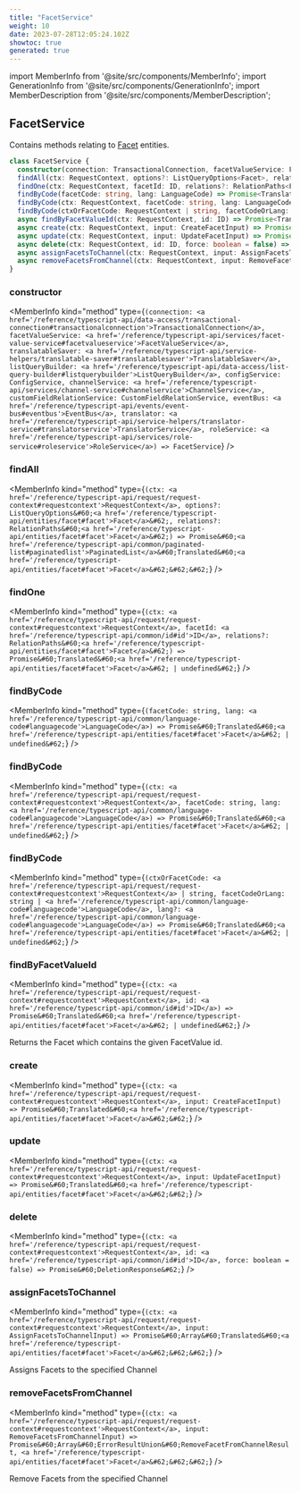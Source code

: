 ```yaml
---
title: "FacetService"
weight: 10
date: 2023-07-28T12:05:24.102Z
showtoc: true
generated: true
---
```

<!-- This file was generated from the Vendure source. Do not modify. Instead, re-run the "docs:build" script -->
import MemberInfo from '@site/src/components/MemberInfo';
import GenerationInfo from '@site/src/components/GenerationInfo';
import MemberDescription from '@site/src/components/MemberDescription';


## FacetService

<GenerationInfo sourceFile="packages/core/src/service/services/facet.service.ts" sourceLine="45" packageName="@vendure/core" />

Contains methods relating to <a href='/reference/typescript-api/entities/facet#facet'>Facet</a> entities.

```ts title="Signature"
class FacetService {
  constructor(connection: TransactionalConnection, facetValueService: FacetValueService, translatableSaver: TranslatableSaver, listQueryBuilder: ListQueryBuilder, configService: ConfigService, channelService: ChannelService, customFieldRelationService: CustomFieldRelationService, eventBus: EventBus, translator: TranslatorService, roleService: RoleService)
  findAll(ctx: RequestContext, options?: ListQueryOptions<Facet>, relations?: RelationPaths<Facet>) => Promise<PaginatedList<Translated<Facet>>>;
  findOne(ctx: RequestContext, facetId: ID, relations?: RelationPaths<Facet>) => Promise<Translated<Facet> | undefined>;
  findByCode(facetCode: string, lang: LanguageCode) => Promise<Translated<Facet> | undefined>;
  findByCode(ctx: RequestContext, facetCode: string, lang: LanguageCode) => Promise<Translated<Facet> | undefined>;
  findByCode(ctxOrFacetCode: RequestContext | string, facetCodeOrLang: string | LanguageCode, lang?: LanguageCode) => Promise<Translated<Facet> | undefined>;
  async findByFacetValueId(ctx: RequestContext, id: ID) => Promise<Translated<Facet> | undefined>;
  async create(ctx: RequestContext, input: CreateFacetInput) => Promise<Translated<Facet>>;
  async update(ctx: RequestContext, input: UpdateFacetInput) => Promise<Translated<Facet>>;
  async delete(ctx: RequestContext, id: ID, force: boolean = false) => Promise<DeletionResponse>;
  async assignFacetsToChannel(ctx: RequestContext, input: AssignFacetsToChannelInput) => Promise<Array<Translated<Facet>>>;
  async removeFacetsFromChannel(ctx: RequestContext, input: RemoveFacetsFromChannelInput) => Promise<Array<ErrorResultUnion<RemoveFacetFromChannelResult, Facet>>>;
}
```

<div className="members-wrapper">

### constructor

<MemberInfo kind="method" type={`(connection: <a href='/reference/typescript-api/data-access/transactional-connection#transactionalconnection'>TransactionalConnection</a>, facetValueService: <a href='/reference/typescript-api/services/facet-value-service#facetvalueservice'>FacetValueService</a>, translatableSaver: <a href='/reference/typescript-api/service-helpers/translatable-saver#translatablesaver'>TranslatableSaver</a>, listQueryBuilder: <a href='/reference/typescript-api/data-access/list-query-builder#listquerybuilder'>ListQueryBuilder</a>, configService: ConfigService, channelService: <a href='/reference/typescript-api/services/channel-service#channelservice'>ChannelService</a>, customFieldRelationService: CustomFieldRelationService, eventBus: <a href='/reference/typescript-api/events/event-bus#eventbus'>EventBus</a>, translator: <a href='/reference/typescript-api/service-helpers/translator-service#translatorservice'>TranslatorService</a>, roleService: <a href='/reference/typescript-api/services/role-service#roleservice'>RoleService</a>) => FacetService`}   />


### findAll

<MemberInfo kind="method" type={`(ctx: <a href='/reference/typescript-api/request/request-context#requestcontext'>RequestContext</a>, options?: ListQueryOptions&#60;<a href='/reference/typescript-api/entities/facet#facet'>Facet</a>&#62;, relations?: RelationPaths&#60;<a href='/reference/typescript-api/entities/facet#facet'>Facet</a>&#62;) => Promise&#60;<a href='/reference/typescript-api/common/paginated-list#paginatedlist'>PaginatedList</a>&#60;Translated&#60;<a href='/reference/typescript-api/entities/facet#facet'>Facet</a>&#62;&#62;&#62;`}   />


### findOne

<MemberInfo kind="method" type={`(ctx: <a href='/reference/typescript-api/request/request-context#requestcontext'>RequestContext</a>, facetId: <a href='/reference/typescript-api/common/id#id'>ID</a>, relations?: RelationPaths&#60;<a href='/reference/typescript-api/entities/facet#facet'>Facet</a>&#62;) => Promise&#60;Translated&#60;<a href='/reference/typescript-api/entities/facet#facet'>Facet</a>&#62; | undefined&#62;`}   />


### findByCode

<MemberInfo kind="method" type={`(facetCode: string, lang: <a href='/reference/typescript-api/common/language-code#languagecode'>LanguageCode</a>) => Promise&#60;Translated&#60;<a href='/reference/typescript-api/entities/facet#facet'>Facet</a>&#62; | undefined&#62;`}   />


### findByCode

<MemberInfo kind="method" type={`(ctx: <a href='/reference/typescript-api/request/request-context#requestcontext'>RequestContext</a>, facetCode: string, lang: <a href='/reference/typescript-api/common/language-code#languagecode'>LanguageCode</a>) => Promise&#60;Translated&#60;<a href='/reference/typescript-api/entities/facet#facet'>Facet</a>&#62; | undefined&#62;`}   />


### findByCode

<MemberInfo kind="method" type={`(ctxOrFacetCode: <a href='/reference/typescript-api/request/request-context#requestcontext'>RequestContext</a> | string, facetCodeOrLang: string | <a href='/reference/typescript-api/common/language-code#languagecode'>LanguageCode</a>, lang?: <a href='/reference/typescript-api/common/language-code#languagecode'>LanguageCode</a>) => Promise&#60;Translated&#60;<a href='/reference/typescript-api/entities/facet#facet'>Facet</a>&#62; | undefined&#62;`}   />


### findByFacetValueId

<MemberInfo kind="method" type={`(ctx: <a href='/reference/typescript-api/request/request-context#requestcontext'>RequestContext</a>, id: <a href='/reference/typescript-api/common/id#id'>ID</a>) => Promise&#60;Translated&#60;<a href='/reference/typescript-api/entities/facet#facet'>Facet</a>&#62; | undefined&#62;`}   />

Returns the Facet which contains the given FacetValue id.
### create

<MemberInfo kind="method" type={`(ctx: <a href='/reference/typescript-api/request/request-context#requestcontext'>RequestContext</a>, input: CreateFacetInput) => Promise&#60;Translated&#60;<a href='/reference/typescript-api/entities/facet#facet'>Facet</a>&#62;&#62;`}   />


### update

<MemberInfo kind="method" type={`(ctx: <a href='/reference/typescript-api/request/request-context#requestcontext'>RequestContext</a>, input: UpdateFacetInput) => Promise&#60;Translated&#60;<a href='/reference/typescript-api/entities/facet#facet'>Facet</a>&#62;&#62;`}   />


### delete

<MemberInfo kind="method" type={`(ctx: <a href='/reference/typescript-api/request/request-context#requestcontext'>RequestContext</a>, id: <a href='/reference/typescript-api/common/id#id'>ID</a>, force: boolean = false) => Promise&#60;DeletionResponse&#62;`}   />


### assignFacetsToChannel

<MemberInfo kind="method" type={`(ctx: <a href='/reference/typescript-api/request/request-context#requestcontext'>RequestContext</a>, input: AssignFacetsToChannelInput) => Promise&#60;Array&#60;Translated&#60;<a href='/reference/typescript-api/entities/facet#facet'>Facet</a>&#62;&#62;&#62;`}   />

Assigns Facets to the specified Channel
### removeFacetsFromChannel

<MemberInfo kind="method" type={`(ctx: <a href='/reference/typescript-api/request/request-context#requestcontext'>RequestContext</a>, input: RemoveFacetsFromChannelInput) => Promise&#60;Array&#60;ErrorResultUnion&#60;RemoveFacetFromChannelResult, <a href='/reference/typescript-api/entities/facet#facet'>Facet</a>&#62;&#62;&#62;`}   />

Remove Facets from the specified Channel


</div>
